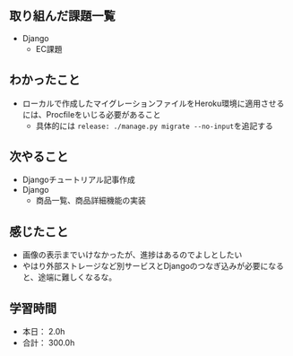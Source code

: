 ## 取り組んだ課題一覧

- Django
  - EC課題

## わかったこと

- ローカルで作成したマイグレーションファイルをHeroku環境に適用させるには、Procfileをいじる必要があること
  - 具体的には `release: ./manage.py migrate --no-input`を追記する

## 次やること
- Djangoチュートリアル記事作成
- Django
  - 商品一覧、商品詳細機能の実装

## 感じたこと
- 画像の表示までいけなかったが、進捗はあるのでよしとしたい
- やはり外部ストレージなど別サービスとDjangoのつなぎ込みが必要になると、途端に難しくなるな。


## 学習時間

- 本日： 2.0h
- 合計： 300.0h
